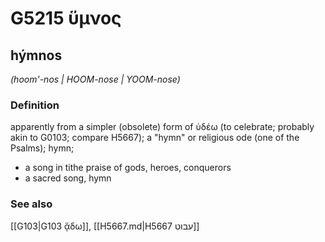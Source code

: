 # G5215 ὕμνος

## hýmnos

_(hoom'-nos | HOOM-nose | YOOM-nose)_

### Definition

apparently from a simpler (obsolete) form of ὑδέω (to celebrate; probably akin to G0103; compare H5667); a "hymn" or religious ode (one of the Psalms); hymn; 

- a song in tithe praise of gods, heroes, conquerors
- a sacred song, hymn

### See also

[[G103|G103 ᾄδω]], [[H5667.md|H5667 עבוט]]
